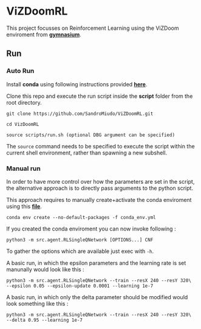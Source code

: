# ViZDoomRL

This project focusses on Reinforcement Learning using the ViZDoom enviroment from **[gymnasium][1]**.

## Run

### Auto Run

Install **conda** using following instructions provided **[here][2]**.

Clone this repo and execute the run script inside the **script** folder from the root directory.
 
```shell
git clone https://github.com/SandroMiudo/ViZDoomRL.git

cd VizDoomRL

source scripts/run.sh (optional DBG argument can be specified) 
```

The `source` command needs to be specified to execute the script within the current shell environment, rather than spawning a new subshell.

### Manual run

In order to have more control over how the parameters are set in the script, the alternative approach is to directly pass arguments to the python script.

This approach requires to manually create+activate the conda enviroment using this **[file][3]**.

```shell
conda env create --no-default-packages -f conda_env.yml
```

If you created the conda enviroment you can now invoke following :

```shell
python3 -m src.agent.RLSingleQNetwork [OPTIONS...] CNF
```

To gather the options which are available just exec with `-h`.

A basic run, in which the epsilon parameters and the learning rate is set manunally would look like this : 

```shell
python3 -m src.agent.RLSingleQNetwork --train --resX 240 --resY 320\
--epsilon 0.05 --epsilon-update 0.0001 --learning 1e-7
```

A basic run, in which only the delta parameter should be modified would look something like this :

```shell
python3 -m src.agent.RLSingleQNetwork --train --resX 240 --resY 320\
--delta 0.95 --learning 1e-7
```

[1]: https://vizdoom.farama.org/ "vizdoom"
[2]: https://conda.io/projects/conda/en/latest/user-guide/install/index.html "conda"
[3]: <README.md> "conda packages"